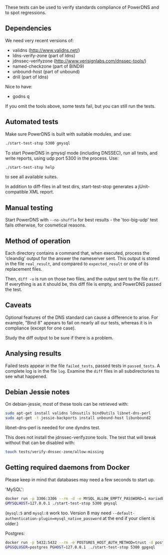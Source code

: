 These tests can be used to verify standards compliance of PowerDNS and to
spot regressions.

Dependencies
------------
We need very recent versions of:

 * validns (http://www.validns.net/)
 * ldns-verify-zone (part of ldns)
 * jdnssec-verifyzone (http://www.verisignlabs.com/dnssec-tools/)
 * named-checkzone (part of BIND9)
 * unbound-host (part of unbound)
 * drill (part of ldns)

Nice to have:
 * godns q

If you omit the tools above, some tests fail, but you can still run the
tests. 



Automated tests
---------------

Make sure PowerDNS is built with suitable modules, and use:

```sh
./start-test-stop 5300 gmysql
```

To start PowerDNS in gmysql mode (including DNSSEC), run all tests, and
write reports, using udp port 5300 in the process. Use:

```sh
./start-test-stop help
```

to see all available suites.

In addition to diff-files in all test dirs, start-test-stop generates a jUnit-
compatible XML report.

Manual testing
--------------

Start PowerDNS with `--no-shuffle` for best results - the 'too-big-udp' test
fails otherwise, for cosmetical reasons.

Method of operation
-------------------

Each directory contains a command that, when executed, process the 'cleandig'
output for the answer the nameserver sent. This output is stored in the file
`real_result`, and compared to `expected_result` or one of its replacement
files.

Then, `diff -u` is run on those two files, and the output sent to the file
`diff`. If everything is as it should be, this diff file is empty, and
PowerDNS passed the test.

Caveats
-------

Optional features of the DNS standard can cause a difference to arise. For
example, "Bind 8" appears to fail on nearly all our tests, whereas it is in
compliance (except for one case).

Study the diff output to be sure if there is a problem.


Analysing results
-----------------

Failed tests appear in the file `failed_tests`, passed tests in
`passed_tests`. A complete log is in the file `log`. Examine the `diff`
files in all subdirectories to see what happened.


Debian Jessie notes
-------------------
On debian-jessie, most of these tools can be retrieved with:
```sh
sudo apt-get install validns ldnsutils bind9utils libnet-dns-perl
sudo apt-get -t jessie-backports install unbound-host libunbound2
```

libnet-dns-perl is needed for one dyndns test.

This does not install the jdnssec-verifyzone tools. The test that will break without that can be disabled with:
```sh
touch tests/verify-dnssec-zone/allow-missing
```

Getting required daemons from Docker
------------------------------------

Please keep in mind that databases may need a few seconds to start up.

'MySQL':
```sh
docker run -p 3306:3306 --rm -d -e MYSQL_ALLOW_EMPTY_PASSWORD=1 mariadb
GMYSQLHOST=127.0.0.1 ./start-test-stop 5300 gmysql
```

(`mysql:5` and `mysql:8` work too. Version 8 may need `--default-authentication-plugin=mysql_native_password` at the end if your client is older.)

Postgres:
```sh
docker run -p 5432:5432 --rm -e POSTGRES_HOST_AUTH_METHOD=trust -d postgres
GPGSQLUSER=postgres PGHOST=127.0.0.1  ./start-test-stop 5300 gpgsql
```
